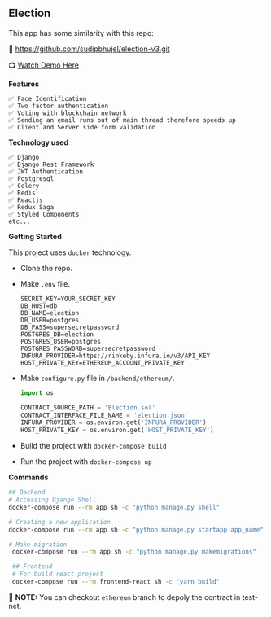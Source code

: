 ## Election

This app has some similarity with this repo:

🗼 https://github.com/sudipbhujel/election-v3.git

📺 [Watch Demo Here](https://youtu.be/AuDdUor-9r4)

**Features**

    ✅ Face Identification
    ✅ Two factor authentication
    ✅ Voting with blockchain network
    ✅ Sending an email runs out of main thread therefore speeds up
    ✅ Client and Server side form validation 

**Technology used**

    ✅ Django
    ✅ Django Rest Framework
    ✅ JWT Authentication
    ✅ Postgresql
    ✅ Celery
    ✅ Redis
    ✅ Reactjs
    ✅ Redux Saga
    ✅ Styled Components
    etc...

**Getting Started**

This project uses `docker` technology.

- Clone the repo.
- Make `.env` file.
  ```
  SECRET_KEY=YOUR_SECRET_KEY
  DB_HOST=db
  DB_NAME=election
  DB_USER=postgres
  DB_PASS=supersecretpassword
  POSTGRES_DB=election
  POSTGRES_USER=postgres
  POSTGRES_PASSWORD=supersecretpassword
  INFURA_PROVIDER=https://rinkeby.infura.io/v3/API_KEY
  HOST_PRIVATE_KEY=ETHEREUM_ACCOUNT_PRIVATE_KEY
  ```
- Make `configure.py` file in `/backend/ethereum/`.

  ```python
  import os

  CONTRACT_SOURCE_PATH = 'Election.sol'
  CONTRACT_INTERFACE_FILE_NAME = 'election.json'
  INFURA_PROVIDER = os.environ.get('INFURA_PROVIDER')
  HOST_PRIVATE_KEY = os.environ.get('HOST_PRIVATE_KEY')
  ```

- Build the project with `docker-compose build`
- Run the project with `docker-compose up`

**Commands**
 ```bash
 ## Backend
 # Accessing Django Shell
 docker-compose run --rm app sh -c "python manage.py shell"

 # Creating a new application
 docker-compose run --rm app sh -c "python manage.py startapp app_name"

 # Make migration
  docker-compose run --rm app sh -c "python manage.py makemigrations"

  ## Frontend
  # For build react project
  docker-compose run --rm frontend-react sh -c "yarn build"
 ```

📝 **NOTE:**
You can checkout `ethereum` branch to depoly the contract in test-net.
